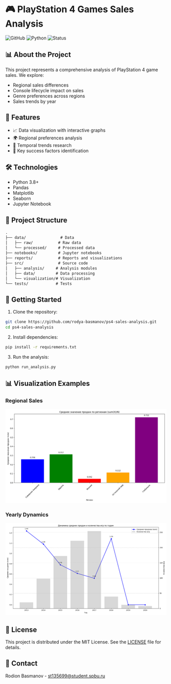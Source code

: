 # 🎮 PlayStation 4 Games Sales Analysis

![GitHub](https://img.shields.io/badge/license-MIT-blue.svg)
![Python](https://img.shields.io/badge/python-3.8%2B-blue)
![Status](https://img.shields.io/badge/status-active-success)

## 📊 About the Project

This project represents a comprehensive analysis of PlayStation 4 game sales. We explore:
- Regional sales differences
- Console lifecycle impact on sales
- Genre preferences across regions
- Sales trends by year

## 🚀 Features

- 📈 Data visualization with interactive graphs
- 🌍 Regional preferences analysis
- 📅 Temporal trends research
- 🎯 Key success factors identification

## 🛠️ Technologies

- Python 3.8+
- Pandas
- Matplotlib
- Seaborn
- Jupyter Notebook

## 📁 Project Structure

```
.
├── data/               # Data
│   ├── raw/           # Raw data
│   └── processed/     # Processed data
├── notebooks/         # Jupyter notebooks
├── reports/           # Reports and visualizations
├── src/               # Source code
│   ├── analysis/     # Analysis modules
│   ├── data/         # Data processing
│   └── visualization/# Visualization
└── tests/            # Tests
```

## 🚀 Getting Started

1. Clone the repository:
```bash
git clone https://github.com/rodya-basmanov/ps4-sales-analysis.git
cd ps4-sales-analysis
```

2. Install dependencies:
```bash
pip install -r requirements.txt
```

3. Run the analysis:
```bash
python run_analysis.py
```

## 📊 Visualization Examples

### Regional Sales
![Regional Sales](reports/figures/mean_sales_by_region_all.png)

### Yearly Dynamics
![Yearly Dynamics](reports/figures/year_dynamics.png)

## 📝 License

This project is distributed under the MIT License. See the [LICENSE](LICENSE) file for details.

## 📧 Contact

Rodion Basmanov - [st135699@student.spbu.ru](mailto:st135699@student.spbu.ru) 